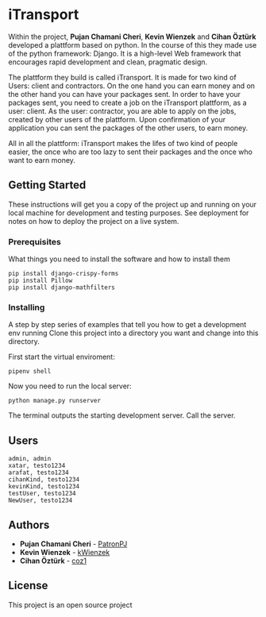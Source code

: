 # iTransport

Within the project, **Pujan Chamani Cheri**, **Kevin Wienzek** and **Cihan Öztürk** developed a plattform based on python. In the course of this they made use of the python framework: Django. It is a high-level Web framework that encourages rapid development and clean, pragmatic design.

The plattform they build is called iTransport. It is made for two kind of Users: client and contractors. On the one hand you can earn money and on the other hand you can have your packages sent. In order to have your packages sent, you need to create a job on the iTransport plattform, as a user: client. As the user: contractor, you are able to apply on the jobs, created by other users of the plattform. Upon confirmation of your application you can sent the packages of the other users, to earn money.

All in all the plattform: iTransport makes the lifes of two kind of people easier, the once who are too lazy to sent their packages and the once who want to earn money.

## Getting Started

These instructions will get you a copy of the project up and running on your local machine for development and testing purposes. See deployment for notes on how to deploy the project on a live system.

### Prerequisites

What things you need to install the software and how to install them

```
pip install django-crispy-forms
pip install Pillow
pip install django-mathfilters
```

### Installing

A step by step series of examples that tell you how to get a development env running
Clone this project into a directory you want and change into this directory.

First start the virtual enviroment:

```
pipenv shell
```

Now you need to run the local server:

```
python manage.py runserver
```
The terminal outputs the starting development server. Call the server.

## Users
```
admin, admin
xatar, testo1234
arafat, testo1234
cihanKind, testo1234 
kevinKind, testo1234
testUser, testo1234
NewUser, testo1234
```

## Authors

* **Pujan Chamani Cheri** - [PatronPJ](https://github.com/PatronPj)
* **Kevin Wienzek** - [kWienzek](https://github.com/kWienzek)
* **Cihan Öztürk** - [coz1](https://github.com/coz1)

## License

This project is an open source project
